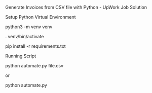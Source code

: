 Generate Invoices from CSV file with Python - UpWork Job Solution 

Setup Python Virtual Environment

python3 -m venv venv

   . venv/bin/activate

pip install -r requirements.txt

Running Script

python automate.py file.csv 

or

python automate.py
